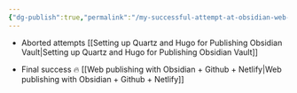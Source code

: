 ```yaml
---
{"dg-publish":true,"permalink":"/my-successful-attempt-at-obsidian-web-publishing/","noteIcon":"2","created":"","updated":""}
---
```


- Aborted attempts
	[[Setting up Quartz and Hugo for Publishing Obsidian Vault\|Setting up Quartz and Hugo for Publishing Obsidian Vault]]

* Final success
	🔥 [[Web publishing with Obsidian + Github + Netlify\|Web publishing with Obsidian + Github + Netlify]] 